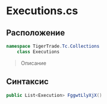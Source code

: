 
# Executions.cs
## Расположение
```csharp
namespace TigerTrade.Tc.Collections  
    class Executions
```

> Описание

## Синтаксис
```csharp
public List<Execution> FggwtLlyXjX()
```
